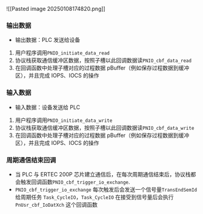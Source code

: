 
![[Pasted image 20250108174820.png]]

### 输出数据
- 输出数据：PLC 发送给设备
1. 用户程序调用`PNIO_initiate_data_read`
2. 协议栈获取通信缓冲区数据，按照子槽以此回调数据读`PNIO_cbf_data_read`
3. 在回调函数中处理子槽对应的过程数据 pBuffer（例如保存过程数据到缓冲区），并且完成 IOPS、IOCS 的操作
### 输入数据
- 输入数据：设备发送给 PLC
1. 用户程序调用`PNIO_initiate_data_write`
2. 协议栈获取通信缓冲区数据，按照子槽以此回调数据读`PNIO_cbf_data_write`
3. 在回调函数中处理子槽对应的过程数据 pBuffer（例如保存过程数据到缓冲区），并且完成 IOPS、IOCS 的操作
### 周期通信结束回调
- 当 PLC 与 ERTEC 200P 芯片建立通信后，在每次周期通信结束后，协议栈都会触发回调函数`PNIO_cbf_trigger_io_exchange`. 
- `PNIO_cbf_trigger_io_exchange` 每次触发后会发送一个信号量`TransEndSemId`给周期任务 `Task_CycleIO`，`Task_CycleIO` 在接受到信号量后会执行 `PnUsr_cbf_IoDatXch` 这个回调函数
